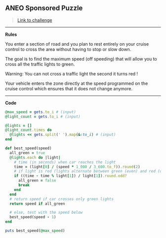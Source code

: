 ## ANEO Sponsored Puzzle

> [Link to challenge](https://www.codingame.com/ide/puzzle/aneo)

---

**Rules**

You enter a section of road and you plan to rest entirely on your cruise control to cross the area without having to stop or slow down.

The goal is to find the maximum speed (off speeding) that will allow you to cross all the traffic lights to green.

Warning: You can not cross a traffic light the second it turns red !

Your vehicle enters the zone directly at the speed programmed on the cruise control which ensures that it does not change anymore.

---

**Code**

```ruby
@max_speed = gets.to_i # (input)
@light_count = gets.to_i # (input)

@lights = []
@light_count.times do
  @lights << gets.split(' ').map(&:to_i) # (input)
end

def best_speed(speed)
  all_green = true
  @lights.each do |light|
    # time (in seconds) when car reaches the light
    time = (light[0] / (speed * 1_000 / 3_600.to_f)).round(2)
    # if light is red (lights alternate between green (even) and red (odd))
    if ((time - time % light[1]) / light[1]).round.odd?
      all_green = false
      break
    end
  end
  # return speed if car crosses only green lights
  return speed if all_green

  # else, test with the speed below
  best_speed(speed - 1)
end

puts best_speed(@max_speed)
```
